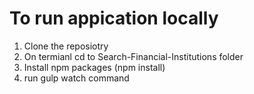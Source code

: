 # To run appication locally
1. Clone the reposiotry
2. On termianl cd to Search-Financial-Institutions folder
3. Install npm packages (npm install)
4. run gulp watch command
